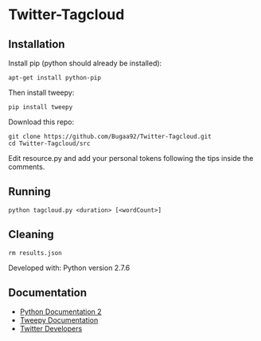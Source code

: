 # Twitter-Tagcloud

Installation
------------

Install pip (python should already be installed):

    apt-get install python-pip

Then install tweepy:
	
    pip install tweepy

Download this repo:

    git clone https://github.com/Bugaa92/Twitter-Tagcloud.git
    cd Twitter-Tagcloud/src
Edit resource.py and add your personal tokens following the tips inside the comments. 


Running
------------
    python tagcloud.py <duration> [<wordCount>]


Cleaning
------------
    rm results.json

Developed with: Python version 2.7.6


Documentation
-------------
  - [Python Documentation 2](https://docs.python.org/2/)
  - [Tweepy Documentation](http://tweepy.readthedocs.org/en/v3.2.0/)
  - [Twitter Developers](http://dev.twitter.com/)

